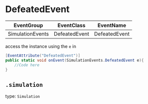 # DefeatedEvent
EventGroup      |EventClass   |EventName
----------------|-------------|---------
SimulationEvents|DefeatedEvent|DefeatedEvent

access the instance using the `e` in

```cs
[EventAttribute("DefeatedEvent")]
public static void onEvent(SimulationEvents.DefeatedEvent e){
    //Code here
}
```


## `.simulation`
type: `Simulation`

